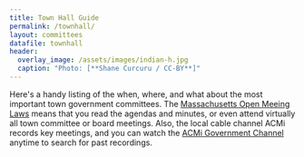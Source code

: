 ```yaml
---
title: Town Hall Guide
permalink: /townhall/
layout: committees
datafile: townhall
header:
  overlay_image: /assets/images/indian-h.jpg
  caption: "Photo: [**Shane Curcuru / CC-BY**]"
---
```


Here's a handy listing of the when, where, and what about the most 
important town government committees.  The [Massachusetts Open Meeing Laws](https://www.mass.gov/the-open-meeting-law) 
means that you read the agendas and minutes, or even attend virtually 
all town committee or board meetings.  Also, the local cable channel 
ACMi records key meetings, and you can watch the [ACMi Government Channel](http://acmi.tv/govlive/) 
anytime to search for past recordings.